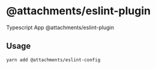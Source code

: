 # @attachments/eslint-plugin

Typescript App @attachments/eslint-plugin

## Usage

```bash
yarn add @attachments/eslint-config
```
